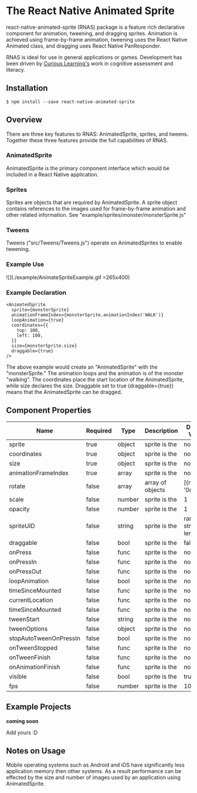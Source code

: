 # The React Native Animated Sprite

react-native-animated-sprite (RNAS) package is a feature rich declarative component for animation, tweening, and dragging sprites. Animation is achieved using frame-by-frame animation, tweening uses the React Native Animated class, and dragging uses React Native PanResponder.

RNAS is ideal for use in general applications or games. Development has been driven by [Curious Learning's](http://www.curiouslearning.org/) work in cognitive assessment and literacy.

## Installation
```
$ npm install --save react-native-animated-sprite
```

## Overview
There are three key features to RNAS: AnimatedSprite, sprites, and tweens.
Together these three features provide the full capabilities of RNAS.

### AnimatedSprite
AnimatedSprite is the primary component interface which would be included in a
React Native application.

### Sprites
Sprites are objects that are required by AnimatedSprite. A sprite object contains
references to the images used for frame-by-frame animation and other related
information. See "example/sprites/monster/monsterSprite.js"

### Tweens
Tweens ("src/Tweens/Tweens.js") operate on AnimatedSprites to enable tweening.

### Example Use
![](./example/AnimateSpriteExample.gif =265x400)

### Example Declaration
```
<AnimatedSprite
  sprite={monsterSprite}
  animationFrameIndex={monsterSprite.animationIndex('WALK')}
  loopAnimation={true}
  coordinates={{
    top: 100,
    left: 100,
  }}
  size={monsterSprite.size}
  draggable={true}
/>
```
The above example would create an "AnimatedSprite" with the "monsterSprite." The animation loops and the animation is of the monster "walking". The coordinates place the start location of the AnimatedSprite, while size declares the size. Draggable set to true (draggable={true}) means that the AnimatedSprite can be dragged.

## Component Properties

| Name | Required | Type |  Description | Default Value |
|------|----------|------|-------------|---------------|
| sprite | true | object | sprite is the | none |
| coordinates | true | object | sprite is the | none |
| size | true | object | sprite is the | none |
| animationFrameIndex | true | array | sprite is the | none |
| rotate | false | array | array of objects | [{rotateY: '0deg'}] |
| scale | false | number | sprite is the | 1 |
| opacity | false | number | sprite is the | 1 |
| spriteUID | false | string | sprite is the | randome string of length 7 |
| draggable | false | bool | sprite is the | false |
| onPress | false | func | sprite is the | none |
| onPressIn | false | func | sprite is the | none |
| onPressOut | false | func | sprite is the | none |
| loopAnimation | false | bool | sprite is the | none |
| timeSinceMounted | false | func | sprite is the | none |
| currentLocation | false | func | sprite is the | none |
| timeSinceMounted | false | func | sprite is the | none |
| tweenStart | false | string | sprite is the | none |
| tweenOptions | false | object | sprite is the | none |
| stopAutoTweenOnPressIn | false | bool | sprite is the | none |
| onTweenStopped | false | func | sprite is the | none |
| onTweenFinish | false | func | sprite is the | none |
| onAnimationFinish | false | func | sprite is the | none |
| visible | false | bool | sprite is the | true |
| fps | false | number | sprite is the | 10 |


## Example Projects
**coming soon**

Add yours :D

## Notes on Usage
Mobile operating systems such as Android and iOS have significantly less application memory then other systems. As a result performance can be effected by the size and number of images used by an application using AnimatedSprite.
